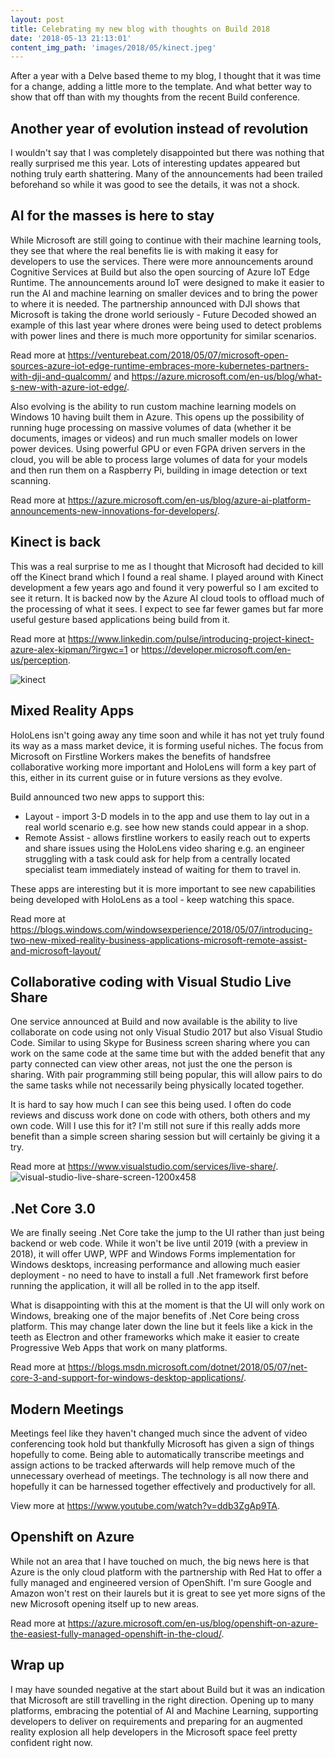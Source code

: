 ```yaml
---
layout: post
title: Celebrating my new blog with thoughts on Build 2018
date: '2018-05-13 21:13:01'
content_img_path: 'images/2018/05/kinect.jpeg'
---
```


After a year with a Delve based theme to my blog, I thought that it was time for a change, adding a little more to the template. And what better way to show that off than with my thoughts from the recent Build conference.

## Another year of evolution instead of revolution
I wouldn't say that I was completely disappointed but there was nothing that really surprised me this year. Lots of interesting updates appeared but nothing truly earth shattering. Many of the announcements had been trailed beforehand so while it was good to see the details, it was not a shock.

## AI for the masses is here to stay
While Microsoft are still going to continue with their machine learning tools, they see that where the real benefits lie is with making it easy for developers to use the services. There were more announcements around Cognitive Services at Build but also the open sourcing of Azure IoT Edge Runtime. The announcements around IoT were designed to make it easier to run the AI and machine learning on smaller devices and to bring the power to where it is needed. The partnership announced with DJI shows that Microsoft is taking the drone world seriously - Future Decoded showed an example of this last year where drones were being used to detect problems with power lines and there is much more opportunity for similar scenarios.

Read more at https://venturebeat.com/2018/05/07/microsoft-open-sources-azure-iot-edge-runtime-embraces-more-kubernetes-partners-with-dji-and-qualcomm/ and https://azure.microsoft.com/en-us/blog/what-s-new-with-azure-iot-edge/. 

Also evolving is the ability to run custom machine learning models on Windows 10 having built them in Azure. This opens up the possibility of running huge processing on massive volumes of data (whether it be documents, images or videos) and run much smaller models on lower power devices. Using powerful GPU or even FGPA driven servers in the cloud, you will be able to process large volumes of data for your models and then run them on a Raspberry Pi, building in image detection or text scanning. 

Read more at https://azure.microsoft.com/en-us/blog/azure-ai-platform-announcements-new-innovations-for-developers/.

## Kinect is back
This was a real surprise to me as I thought that Microsoft had decided to kill off the Kinect brand which I found a real shame. I played around with Kinect development a few years ago and found it very powerful so I am excited to see it return. It is backed now by the Azure AI cloud tools to offload much of the processing of what it sees. I expect to see far fewer games but far more useful gesture based applications being build from it.

Read more at https://www.linkedin.com/pulse/introducing-project-kinect-azure-alex-kipman/?irgwc=1 or https://developer.microsoft.com/en-us/perception.

![kinect](/images/2018/05/kinect.jpeg)

## Mixed Reality Apps
HoloLens isn't going away any time soon and while it has not yet truly found its way as a mass market device, it is forming useful niches. The focus from Microsoft on Firstline Workers makes the benefits of handsfree collaborative working more important and HoloLens will form a key part of this, either in its current guise or in future versions as they evolve.

Build announced two new apps to support this:
* Layout - import 3-D models in to the app and use them to lay out in a real world scenario e.g. see how new stands could appear in a shop.
* Remote Assist - allows firstline workers to easily reach out to experts and share issues using the HoloLens video sharing e.g. an engineer struggling with a task could ask for help from a centrally located specialist team immediately instead of waiting for them to travel in.

These apps are interesting but it is more important to see new capabilities being developed with HoloLens as a tool - keep watching this space.

Read more at https://blogs.windows.com/windowsexperience/2018/05/07/introducing-two-new-mixed-reality-business-applications-microsoft-remote-assist-and-microsoft-layout/

## Collaborative coding with Visual Studio Live Share
One service announced at Build and now available is the ability to live collaborate on code using not only Visual Studio 2017 but also Visual Studio Code. Similar to using Skype for Business screen sharing where you can work on the same code at the same time but with the added benefit that any party connected can view other areas, not just the one the person is sharing. With pair programming still being popular, this will allow pairs to do the same tasks while not necessarily being physically located together.

It is hard to say how much I can see this being used. I often do code reviews and discuss work done on code with others, both others and my own code. Will I use this for it? I'm still not sure if this really adds more benefit than a simple screen sharing session but will certainly be giving it a try.

Read more at https://www.visualstudio.com/services/live-share/. 
![visual-studio-live-share-screen-1200x458](018/05/visual-studio-live-share-screen-1200x458.jpg)

## .Net Core 3.0
We are finally seeing .Net Core take the jump to the UI rather than just being backend or web code. While it won't be live until 2019 (with a preview in 2018), it will offer UWP, WPF and Windows Forms implementation for Windows desktops, increasing performance and allowing much easier deployment - no need to have to install a full .Net framework first before running the application, it will all be rolled in to the app itself.

What is disappointing with this at the moment is that the UI will only work on Windows, breaking one of the major benefits of .Net Core being cross platform. This may change later down the line but it feels like a kick in the teeth as Electron and other frameworks which make it easier to create Progressive Web Apps that work on many platforms.

Read more at https://blogs.msdn.microsoft.com/dotnet/2018/05/07/net-core-3-and-support-for-windows-desktop-applications/. 

## Modern Meetings
Meetings feel like they haven't changed much since the advent of video conferencing took hold but thankfully Microsoft has given a sign of things hopefully to come. Being able to automatically transcribe meetings and assign actions to be tracked afterwards will help remove much of the unnecessary overhead of meetings. The technology is all now there and hopefully it can be harnessed together effectively and productively for all.

View more at https://www.youtube.com/watch?v=ddb3ZgAp9TA. 

## Openshift on Azure
While not an area that I have touched on much, the big news here is that Azure is the only cloud platform with the partnership with Red Hat to offer a fully managed and engineered version of OpenShift. I'm sure Google and Amazon won't rest on their laurels but it is great to see yet more signs of the new Microsoft opening itself up to new areas.

Read more at https://azure.microsoft.com/en-us/blog/openshift-on-azure-the-easiest-fully-managed-openshift-in-the-cloud/.

## Wrap up
I may have sounded negative at the start about Build but it was an indication that Microsoft are still travelling in the right direction. Opening up to many platforms, embracing the potential of AI and Machine Learning, supporting developers to deliver on requirements and preparing for an augmented reality explosion all help developers in the Microsoft space feel pretty confident right now.

